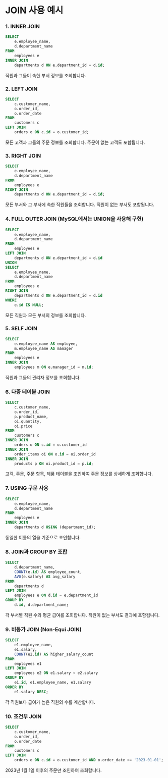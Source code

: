 
# JOIN 사용 예시

### 1. INNER JOIN

```sql
SELECT 
    e.employee_name,
    d.department_name
FROM 
    employees e
INNER JOIN 
    departments d ON e.department_id = d.id;
```
직원과 그들이 속한 부서 정보를 조회합니다.

### 2. LEFT JOIN

```sql
SELECT 
    c.customer_name,
    o.order_id,
    o.order_date
FROM 
    customers c
LEFT JOIN 
    orders o ON c.id = o.customer_id;
```
모든 고객과 그들의 주문 정보를 조회합니다. 주문이 없는 고객도 포함됩니다.

### 3. RIGHT JOIN

```sql
SELECT 
    e.employee_name,
    d.department_name
FROM 
    employees e
RIGHT JOIN 
    departments d ON e.department_id = d.id;
```
모든 부서와 그 부서에 속한 직원들을 조회합니다. 직원이 없는 부서도 포함됩니다.

### 4. FULL OUTER JOIN (MySQL에서는 UNION을 사용해 구현)

```sql
SELECT 
    e.employee_name,
    d.department_name
FROM 
    employees e
LEFT JOIN 
    departments d ON e.department_id = d.id
UNION
SELECT 
    e.employee_name,
    d.department_name
FROM 
    employees e
RIGHT JOIN 
    departments d ON e.department_id = d.id
WHERE 
    e.id IS NULL;
```
모든 직원과 모든 부서의 정보를 조회합니다.

### 5. SELF JOIN

```sql
SELECT 
    e.employee_name AS employee,
    m.employee_name AS manager
FROM 
    employees e
INNER JOIN 
    employees m ON e.manager_id = m.id;
```
직원과 그들의 관리자 정보를 조회합니다.

### 6. 다중 테이블 JOIN

```sql
SELECT 
    c.customer_name,
    o.order_id,
    p.product_name,
    oi.quantity,
    oi.price
FROM 
    customers c
INNER JOIN 
    orders o ON c.id = o.customer_id
INNER JOIN 
    order_items oi ON o.id = oi.order_id
INNER JOIN 
    products p ON oi.product_id = p.id;
```
고객, 주문, 주문 항목, 제품 테이블을 조인하여 주문 정보를 상세하게 조회합니다.

### 7. USING 구문 사용

```sql
SELECT 
    e.employee_name,
    d.department_name
FROM 
    employees e
INNER JOIN 
    departments d USING (department_id);
```
동일한 이름의 열을 기준으로 조인합니다.

### 8. JOIN과 GROUP BY 조합

```sql
SELECT 
    d.department_name,
    COUNT(e.id) AS employee_count,
    AVG(e.salary) AS avg_salary
FROM 
    departments d
LEFT JOIN 
    employees e ON d.id = e.department_id
GROUP BY 
    d.id, d.department_name;
```
각 부서별 직원 수와 평균 급여를 조회합니다. 직원이 없는 부서도 결과에 포함됩니다.

### 9. 비등가 JOIN (Non-Equi JOIN)

```sql
SELECT 
    e1.employee_name,
    e1.salary,
    COUNT(e2.id) AS higher_salary_count
FROM 
    employees e1
LEFT JOIN 
    employees e2 ON e1.salary < e2.salary
GROUP BY 
    e1.id, e1.employee_name, e1.salary
ORDER BY 
    e1.salary DESC;
```
각 직원보다 급여가 높은 직원의 수를 계산합니다.

### 10. 조건부 JOIN

```sql
SELECT 
    c.customer_name,
    o.order_id,
    o.order_date
FROM 
    customers c
LEFT JOIN 
    orders o ON c.id = o.customer_id AND o.order_date >= '2023-01-01';
```
2023년 1월 1일 이후의 주문만 조인하여 조회합니다.